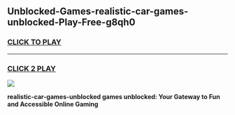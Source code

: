 
## Unblocked-Games-realistic-car-games-unblocked-Play-Free-g8qh0
<h3>
<a href="https://premium76.site?title=realistic-car-games-unblocked&ref=18A1">CLICK TO PLAY</a></h3>
<hr>

<h3>
<a href="https://premium76.site?title=realistic-car-games-unblocked&ref=18A1">CLICK 2 PLAY</a>
  
</h3>

<a href="https://premium76.site?title=realistic-car-games-unblocked&ref=18A1"><img src="https://clearcache.store/games.png"></a>


**realistic-car-games-unblocked games unblocked: Your Gateway to Fun and Accessible Online Gaming**
